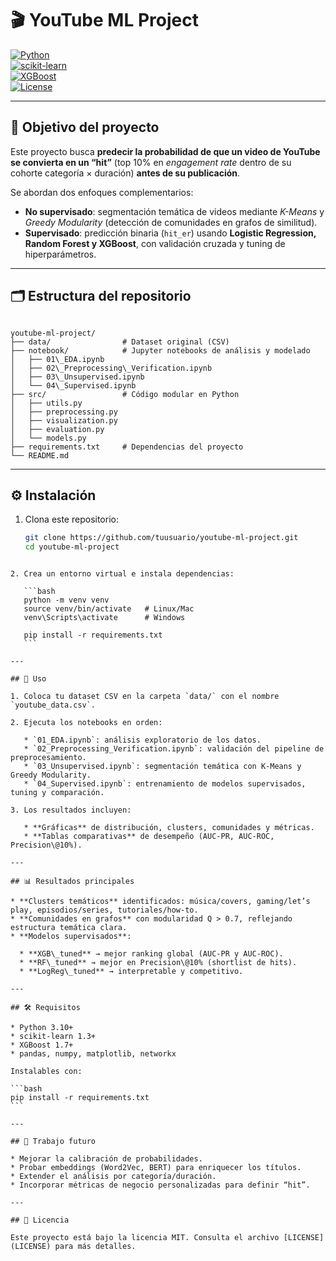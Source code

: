# 🎬 YouTube ML Project  
[![Python](https://img.shields.io/badge/Python-3.10+-blue.svg)](https://www.python.org/)  
[![scikit-learn](https://img.shields.io/badge/scikit--learn-1.3+-orange.svg)](https://scikit-learn.org/)  
[![XGBoost](https://img.shields.io/badge/XGBoost-1.7+-green.svg)](https://xgboost.readthedocs.io/)  
[![License](https://img.shields.io/badge/license-MIT-lightgrey.svg)](LICENSE)  

---

## 📌 Objetivo del proyecto
Este proyecto busca **predecir la probabilidad de que un video de YouTube se convierta en un “hit”** (top 10% en *engagement rate* dentro de su cohorte categoría × duración) **antes de su publicación**.  

Se abordan dos enfoques complementarios:  
- **No supervisado**: segmentación temática de videos mediante *K-Means* y *Greedy Modularity* (detección de comunidades en grafos de similitud).  
- **Supervisado**: predicción binaria (`hit_er`) usando **Logistic Regression, Random Forest y XGBoost**, con validación cruzada y tuning de hiperparámetros.  

---

## 🗂️ Estructura del repositorio
```

youtube-ml-project/
├── data/                # Dataset original (CSV)
├── notebook/            # Jupyter notebooks de análisis y modelado
│   ├── 01\_EDA.ipynb
│   ├── 02\_Preprocessing\_Verification.ipynb
│   ├── 03\_Unsupervised.ipynb
│   └── 04\_Supervised.ipynb
├── src/                 # Código modular en Python
│   ├── utils.py
│   ├── preprocessing.py
│   ├── visualization.py
│   ├── evaluation.py
│   └── models.py
├── requirements.txt     # Dependencias del proyecto
└── README.md

````

---

## ⚙️ Instalación
1. Clona este repositorio:
   ```bash
   git clone https://github.com/tuusuario/youtube-ml-project.git
   cd youtube-ml-project
````

2. Crea un entorno virtual e instala dependencias:

   ```bash
   python -m venv venv
   source venv/bin/activate   # Linux/Mac
   venv\Scripts\activate      # Windows

   pip install -r requirements.txt
   ```

---

## 🚀 Uso

1. Coloca tu dataset CSV en la carpeta `data/` con el nombre `youtube_data.csv`.

2. Ejecuta los notebooks en orden:

   * `01_EDA.ipynb`: análisis exploratorio de los datos.
   * `02_Preprocessing_Verification.ipynb`: validación del pipeline de preprocesamiento.
   * `03_Unsupervised.ipynb`: segmentación temática con K-Means y Greedy Modularity.
   * `04_Supervised.ipynb`: entrenamiento de modelos supervisados, tuning y comparación.

3. Los resultados incluyen:

   * **Gráficas** de distribución, clusters, comunidades y métricas.
   * **Tablas comparativas** de desempeño (AUC-PR, AUC-ROC, Precision\@10%).

---

## 📊 Resultados principales

* **Clusters temáticos** identificados: música/covers, gaming/let’s play, episodios/series, tutoriales/how-to.
* **Comunidades en grafos** con modularidad Q > 0.7, reflejando estructura temática clara.
* **Modelos supervisados**:

  * **XGB\_tuned** → mejor ranking global (AUC-PR y AUC-ROC).
  * **RF\_tuned** → mejor en Precision\@10% (shortlist de hits).
  * **LogReg\_tuned** → interpretable y competitivo.

---

## 🛠️ Requisitos

* Python 3.10+
* scikit-learn 1.3+
* XGBoost 1.7+
* pandas, numpy, matplotlib, networkx

Instalables con:

```bash
pip install -r requirements.txt
```

---

## 📌 Trabajo futuro

* Mejorar la calibración de probabilidades.
* Probar embeddings (Word2Vec, BERT) para enriquecer los títulos.
* Extender el análisis por categoría/duración.
* Incorporar métricas de negocio personalizadas para definir “hit”.

---

## 📄 Licencia

Este proyecto está bajo la licencia MIT. Consulta el archivo [LICENSE](LICENSE) para más detalles.